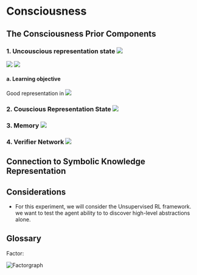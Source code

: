 

# Consciousness

## The Consciousness Prior Components

### 1. Uncouscious representation state <img src="https://render.githubusercontent.com/render/math?math=h_{t}">

<img src="https://render.githubusercontent.com/render/math?math=h_{t} = F(x_{t}, h_{t-1})">

<img src="https://latex.codecogs.com/gif.latex?O_t=\text { Onset event at time bin } t " /> 


#### a. Learning objective
Good representation in <img src="https://render.githubusercontent.com/render/math?math=h_{t}">

### 2. Couscious Representation State <img src="https://render.githubusercontent.com/render/math?math=c_{t}">

### 3. Memory <img src="https://render.githubusercontent.com/render/math?math=m_{t}">

### 4. Verifier Network <img src="https://render.githubusercontent.com/render/math?math=V">


## Connection to Symbolic Knowledge Representation

## Considerations

* For this experiment, we will consider the Unsupervised RL framework. we want to test the agent ability to to discover high-level abstractions alone. 

## Glossary 

Factor:  

![Factorgraph](https://user-images.githubusercontent.com/1243127/134007219-49c06ab8-60c6-4c66-90a0-c25b5ad9cb4f.jpeg)
